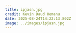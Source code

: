```yaml
---
title: ipjasn.jpg
credit: Kevin Daud Oemanu
date: 2025-08-24T14:22:13.802Z
image: ../images/ipjasn.jpg
---
```



